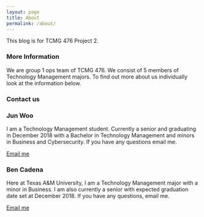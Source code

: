 ```yaml
---
layout: page
title: About
permalink: /about/
---
```


This blog is for TCMG 476 Project 2. 

### More Information

We are group 1 ops team of TCMG 476. We consist of 5 members of Technology Management majors. To find out more
about us individually look at the information below.

### Contact us

<h3>Jun Woo</h3>
<p>I am a Technology Management student. Currently a senior and graduating in December 2018 with a Bachelor in Technology Management
and minors in Business and Cybersecurity. If you have any questions email me.</p>

[Email me](mailto:jwoo6569@tamu.edu)

<h3>Ben Cadena</h3>
<p>Here at Texas A&M University, I am a Technology Management major with a minor in Business. I am also currently a senior with expected graduation date set at December 2018. If you have any questions, email me.</p>

[Email me](mailto:bcadena@tamu.edu)

